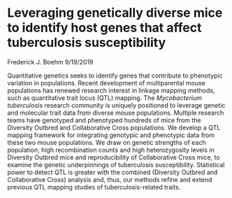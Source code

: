 Leveraging genetically diverse mice to identify host genes that affect
tuberculosis susceptibility
================
Frederick J. Boehm
9/19/2019

Quantitative genetics seeks to identify genes that contribute to
phenotypic variation in populations. Recent development of multiparental
mouse populations has renewed research interest in linkage mapping
methods, such as quantitative trait locus (QTL) mapping. The
*Mycobacterium tuberculosis* research community is uniquely positioned
to leverage genetic and molecular trait data from diverse mouse
populations. Multiple research teams have genotyped and phenotyped
hundreds of mice from the Diversity Outbred and Collaborative Cross
populations. We develop a QTL mapping framework for integrating
genotypic and phenotypic data from these two mouse populations. We draw
on genetic strengths of each population, high recombination counts and
high heterozygosity levels in Diversity Outbred mice and reproducibility
of Collaborative Cross mice, to examine the genetic underpinnings of
tuberculosis susceptibility. Statistical power to detect QTL is greater
with the combined (Diversity Outbred and Collaborative Cross) analysis
and, thus, our methods refine and extend previous QTL mapping studies of
tuberculosis-related traits.
